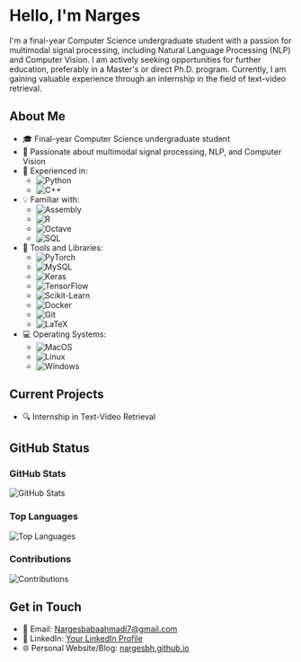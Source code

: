 # Hello, I'm Narges

I'm a final-year Computer Science undergraduate student with a passion for multimodal signal processing, including Natural Language Processing (NLP) and Computer Vision. I am actively seeking opportunities for further education, preferably in a Master's or direct Ph.D. program. Currently, I am gaining valuable experience through an internship in the field of text-video retrieval.

## About Me

- 🎓 Final-year Computer Science undergraduate student
- 🌟 Passionate about multimodal signal processing, NLP, and Computer Vision
- 💼 Experienced in:
  - ![Python](https://img.shields.io/badge/Python-3776AB?style=flat-square&logo=python&logoColor=white)
  - ![C++](https://img.shields.io/badge/C++-00599C?style=flat-square&logo=c%2B%2B&logoColor=white)
- 💡 Familiar with:
  - ![Assembly](https://img.shields.io/badge/Assembly-6E4C13?style=flat-square)
  - ![R](https://img.shields.io/badge/R-276DC3?style=flat-square&logo=r&logoColor=white)
  - ![Octave](https://img.shields.io/badge/Octave-0790C0?style=flat-square)
  - ![SQL](https://img.shields.io/badge/SQL-4479A1?style=flat-square)
- 🧰 Tools and Libraries:
  - ![PyTorch](https://img.shields.io/badge/PyTorch-FF6F00?style=flat-square&logo=pytorch&logoColor=white)
  - ![MySQL](https://img.shields.io/badge/MySQL-4479A1?style=flat-square&logo=mysql&logoColor=white)
  - ![Keras](https://img.shields.io/badge/Keras-D00000?style=flat-square&logo=keras&logoColor=white)
  - ![TensorFlow](https://img.shields.io/badge/TensorFlow-FF6F00?style=flat-square&logo=tensorflow&logoColor=white)
  - ![Scikit-Learn](https://img.shields.io/badge/Scikit--Learn-F7931E?style=flat-square&logo=scikit-learn&logoColor=white)
  - ![Docker](https://img.shields.io/badge/Docker-2496ED?style=flat-square&logo=docker&logoColor=white)
  - ![Git](https://img.shields.io/badge/Git-F05032?style=flat-square&logo=git&logoColor=white)
  - ![LaTeX](https://img.shields.io/badge/LaTeX-008080?style=flat-square&logo=latex&logoColor=white)
- 💻 Operating Systems:
  - ![MacOS](https://img.shields.io/badge/MacOS-000000?style=flat-square&logo=apple&logoColor=white)
  - ![Linux](https://img.shields.io/badge/Linux-FCC624?style=flat-square&logo=linux&logoColor=black)
  - ![Windows](https://img.shields.io/badge/Windows-0078D6?style=flat-square&logo=windows&logoColor=white)

## Current Projects

- 🔍 Internship in Text-Video Retrieval

## GitHub Status

### GitHub Stats

![GitHub Stats](https://github-readme-stats.vercel.app/api?username=nargesbh&show_icons=true&theme=dark)

### Top Languages

![Top Languages](https://github-readme-stats.vercel.app/api/top-langs/?username=nargesbh&layout=compact&theme=dark)

### Contributions

![Contributions](https://github-readme-streak-stats.herokuapp.com/?user=nargesbh&theme=dark)

## Get in Touch

- 📧 Email: [Nargesbabaahmadi7@gmail.com](mailto:Nargesbabaahmadi7@gmail.com)
- 🔗 LinkedIn: [Your LinkedIn Profile](https://www.linkedin.com/in/narges-babaahmadi-598361214/)
- 🌐 Personal Website/Blog: [nargesbh.github.io](https://nargesbh.github.io)
